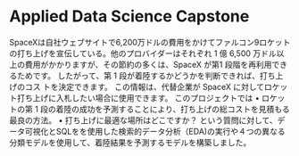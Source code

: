 # Applied Data Science Capstone

SpaceXは自社ウェブサイトで6,200万ドルの費用をかけてファルコン9ロケットの打ち上げを宣伝している。他のプロバイダーはそれぞれ 1 億 6,500 万ドル以上の費用がかかりますが、その節約の多くは、SpaceX が第1 段階を再利用できるためです。 したがって、第 1 段が着陸するかどうかを判断できれば、打ち上げのコス
トを決定できます。 この情報は、代替企業が SpaceX に対してロケット打ち上げに入札したい場合に使用できます。
このプロジェクトでは
• ロケットの第 1 段の着陸の成功を予測することにより、打ち上げの総コストを見積もる最良の方法。
• 打ち上げに最適な場所はどこですか？
という質問に対して、データ可視化とSQLをを使用した検索的データ分析（EDA)の実行や４つの異なる分類モデルを使用して、着陸結果を予測するモデルを構築しました。
